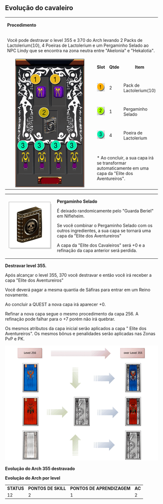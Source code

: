 ## Evolução do cavaleiro

<html>
  <head>
    <meta charset="utf-8" />
    <meta name="viewport" content="width=device-width" />
  </head>
  <body>
<table align="center" border="0" cellpadding="0" cellspacing="0">
	<tr>
		<td colspan="4"><p><strong>Procedimento</strong></p></td>
	</tr>
	<tr>
		<td colspan="4"><p>Você pode destravar o level 355 e 370 do Arch levando 2 Packs de Lactolerium(10), 4 Poeiras de Lactolerium e um Pergaminho Selado ao NPC Lindy que se encontra na zona neutra entre "Akelonia" e "Hekalotia".</p></td>
	</tr>
	<tr align="center">									
		<td rowspan="5" width="300px"><img src="./Quests-Especiais-files/Evolução-do-Cavaleiro-files/wyd_img_evolucao-do-cavaleiro-1.gif"></td>
		<td><p><strong>Slot</strong></p></td>
		<td><p><strong>Qtde</strong></p></td>
		<td><p><strong>Item</strong></p></td>
	</tr>
	<tr>									
		<td><img src="./Quests-Especiais-files/Evolução-do-Cavaleiro-files/wyd_img_evolucao-do-cavaleiro-2.gif"></td>
		<td><p>2</p></td>
		<td><p>Pack de Lactolerium(10)</p></td>
	</tr>
	<tr>
		<td><img src="./Quests-Especiais-files/Evolução-do-Cavaleiro-files/wyd_img_evolucao-do-cavaleiro-3.gif"></td>
		<td><p>1</p></td>
		<td><p>Pergaminho Selado</p></td>
	</tr>
	<tr>									
		<td><img src="./Quests-Especiais-files/Evolução-do-Cavaleiro-files/wyd_img_evolucao-do-cavaleiro-4.gif"></td>
		<td><p>4</p></td>
		<td><p>Poeira de Lactolerium</p></td>
	</tr>
	<tr>	
		<td colspan="4"><p>* Ao concluir, a sua capa irá se transformar automaticamente em uma capa da "Elite dos Aventureiros".</p></td>
	</tr>
</table>
<table align="center" border="0" cellpadding="2" cellspacing="2	"> 
	<tr>
		<td align="center" width="150px"><img src="./Quests-Especiais-files/Evolução-do-Cavaleiro-files/wyd_img_evolucao-do-cavaleiro-5.gif"/></td>
		<td><p><strong>Pergaminho Selado</strong></p>
			<p>É deixado randomicamente pelo "Guarda Beriel" em Nifleheim.</p>
			<p>Se você combinar o Pergaminho Selado com os outros ingredientes, a sua capa se tornará uma capa da "Elite dos Aventureiros"</p>
			<p>A capa da "Elite dos Cavaleiros" será +0 e a refinação da capa anterior será perdida.</p></td>
	</tr>
</table>
<p><strong>Destravar level 355.</strong></p>
<p>Após alcançar o level 355, 370 você destravar e então você irá receber a capa "Elite dos Aventureiros"</p>
<p>Você deverá pagar a mesma quantia de Sáfiras para entrar em um Reino novamente.</p>
<p>Ao concluir a QUEST a nova capa irá aparecer +0.</p>
<p>Refinar a nova capa segue o mesmo procedimento da capa 256. A refinação pode falhar para o +7 porém não irá quebrar.</p>
<p>Os mesmos atributos da capa inicial serão aplicados a capa " Elite dos Aventureiros". Os mesmos bônus e penalidades serão aplicadas nas Zonas PvP e PK.</p>
<p align="center"><img src="./Quests-Especiais-files/Evolução-do-Cavaleiro-files/wyd_img_evolucao-do-cavaleiro-6.gif"/></p>
<p><strong>Evolução do Arch 355 destravado</strong></p>
<p><strong>Evolução do Arch por level</strong></p>
<table>
	<tr>
		<td><strong>STATUS</strong></td>
		<td><strong>PONTOS DE SKILL</strong></td>
		<td><strong>PONTOS DE APRENDIZAGEM</strong></td>
		<td><strong>AC</strong></td>
	</tr>
	<tr>
		<td>12</td>
		<td>2</td>
		<td>1</td>
		<td>2</td>
	</tr>
</table>
</body>
</html>